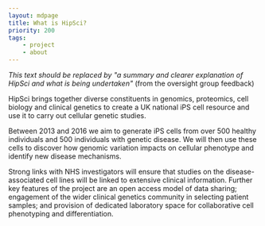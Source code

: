 ```yaml
---
layout: mdpage
title: What is HipSci?
priority: 200
tags: 
    - project
    - about
---
```


*This text should be replaced by "a summary and clearer explanation of HipSci
and what is being undertaken"* (from the oversight group feedback)

HipSci brings  together diverse constituents in genomics, proteomics, cell
biology and clinical genetics to create a UK national iPS cell resource and use
it to carry out cellular genetic studies.

Between 2013 and 2016 we aim to generate iPS cells from over 500  healthy
individuals and 500 individuals with genetic disease. We will then use these
cells to discover how genomic variation impacts on cellular phenotype and
identify new disease mechanisms.

Strong links with NHS investigators will ensure that studies on the
disease-associated cell lines will be linked to extensive clinical information.
Further key features of the project are an open access model of data sharing;
engagement of the wider clinical genetics community in selecting patient
samples; and provision of dedicated laboratory space for collaborative cell
phenotyping and differentiation.

